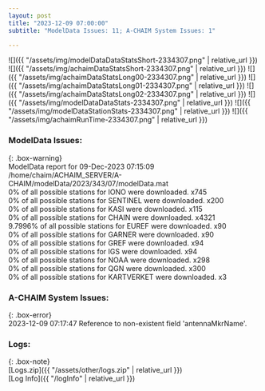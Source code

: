```yaml
---
layout: post
title: "2023-12-09 07:00:00"
subtitle: "ModelData Issues: 11; A-CHAIM System Issues: 1"

---
```


![]({{ "/assets/img/modelDataDataStatsShort-2334307.png" | relative_url }})
![]({{ "/assets/img/achaimDataStatsShort-2334307.png" | relative_url }})
![]({{ "/assets/img/achaimDataStatsLong00-2334307.png" | relative_url }})
![]({{ "/assets/img/achaimDataStatsLong01-2334307.png" | relative_url }})
![]({{ "/assets/img/achaimDataStatsLong02-2334307.png" | relative_url }})
![]({{ "/assets/img/modelDataDataStats-2334307.png" | relative_url }})
![]({{ "/assets/img/modelDataStationStats-2334307.png" | relative_url }})
![]({{ "/assets/img/achaimRunTime-2334307.png" | relative_url }})


### ModelData Issues:  
  
{: .box-warning}  
 ModelData report for 09-Dec-2023 07:15:09   
 /home/chaim/ACHAIM_SERVER/A-CHAIM/modelData/2023/343/07/modelData.mat   
 0% of all possible stations for IONO were downloaded. x745   
 0% of all possible stations for SENTINEL were downloaded. x200   
 0% of all possible stations for KASI were downloaded. x115   
 0% of all possible stations for CHAIN were downloaded. x4321   
 9.7996% of all possible stations for EUREF were downloaded. x90   
 0% of all possible stations for GARNER were downloaded. x90   
 0% of all possible stations for GREF were downloaded. x94   
 0% of all possible stations for IGS were downloaded. x94   
 0% of all possible stations for NOAA were downloaded. x298   
 0% of all possible stations for QGN were downloaded. x300   
 0% of all possible stations for KARTVERKET were downloaded. x3   
  
### A-CHAIM System Issues:  
  
{: .box-error}  
2023-12-09 07:17:47 Reference to non-existent field 'antennaMkrName'.  

### Logs:  
  
{: .box-note}  
[Logs.zip]({{ "/assets/other/logs.zip" | relative_url }})  
[Log Info]({{ "/logInfo" | relative_url }})  

